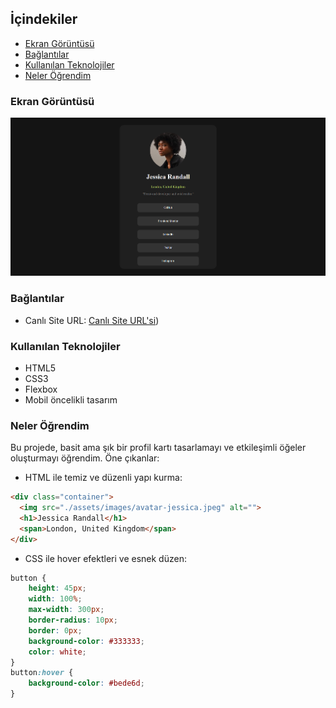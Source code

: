 
## İçindekiler

  - [Ekran Görüntüsü](#ekran-görüntüsü)
  - [Bağlantılar](#bağlantılar)
  - [Kullanılan Teknolojiler](#kullanılan-teknolojiler)
  - [Neler Öğrendim](#neler-öğrendim)

### Ekran Görüntüsü

![Ekran Görüntüsü](./screenshot.png)

### Bağlantılar

- Canlı Site URL: [Canlı Site URL'si](https://tunakahraman-front.github.io/Sosyal-Medya-Linkleri-Profil-Sayfasi/))

### Kullanılan Teknolojiler

- HTML5
- CSS3
- Flexbox
- Mobil öncelikli tasarım

### Neler Öğrendim

Bu projede, basit ama şık bir profil kartı tasarlamayı ve etkileşimli öğeler oluşturmayı öğrendim. Öne çıkanlar:

- HTML ile temiz ve düzenli yapı kurma:
```html
<div class="container">
  <img src="./assets/images/avatar-jessica.jpeg" alt="">
  <h1>Jessica Randall</h1>
  <span>London, United Kingdom</span>
</div>
```
- CSS ile hover efektleri ve esnek düzen:
```css
button {
    height: 45px;
    width: 100%;
    max-width: 300px;
    border-radius: 10px;
    border: 0px;
    background-color: #333333;
    color: white;
}
button:hover {
    background-color: #bede6d;
}
```
